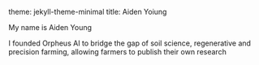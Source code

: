 theme: jekyll-theme-minimal
title: Aiden Yoiung

My name is Aiden Young

I founded Orpheus AI to bridge the gap of soil science, regenerative and precision farming, allowing farmers to publish their own research
